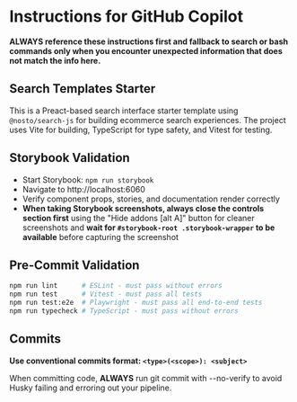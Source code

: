 # Instructions for GitHub Copilot

**ALWAYS reference these instructions first and fallback to search or bash commands only when you encounter unexpected information that does not match the info here.**

## Search Templates Starter

This is a Preact-based search interface starter template using `@nosto/search-js` for building ecommerce search experiences. The project uses Vite for building, TypeScript for type safety, and Vitest for testing.

## Storybook Validation

- Start Storybook: `npm run storybook`
- Navigate to http://localhost:6060
- Verify component props, stories, and documentation render correctly
- **When taking Storybook screenshots, always close the controls section first** using the "Hide addons [alt A]" button for cleaner screenshots and **wait for `#storybook-root .storybook-wrapper` to be available** before capturing the screenshot

## Pre-Commit Validation

```bash
npm run lint      # ESLint - must pass without errors
npm run test      # Vitest - must pass all tests
npm run test:e2e  # Playwright - must pass all end-to-end tests
npm run typecheck # TypeScript - must pass without errors
```

## Commits

**Use conventional commits format: `<type>(<scope>): <subject>`**

When committing code, **ALWAYS** run git commit with --no-verify to avoid Husky failing and erroring out your pipeline.
